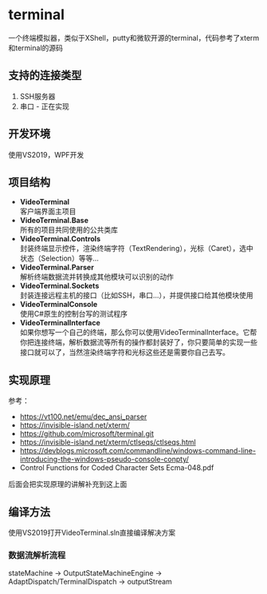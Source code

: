 
# terminal

一个终端模拟器，类似于XShell，putty和微软开源的terminal，代码参考了xterm和terminal的源码  


## 支持的连接类型
1. SSH服务器
2. 串口 - 正在实现

## 开发环境
使用VS2019，WPF开发

## 项目结构
- __VideoTerminal__  
客户端界面主项目
- __VideoTerminal.Base__  
所有的项目共同使用的公共类库
- __VideoTerminal.Controls__  
封装终端显示控件，渲染终端字符（TextRendering），光标（Caret），选中状态（Selection）等等...
- __VideoTerminal.Parser__  
解析终端数据流并转换成其他模块可以识别的动作 
- __VideoTerminal.Sockets__  
封装连接远程主机的接口（比如SSH，串口...），并提供接口给其他模块使用
- __VideoTerminalConsole__  
使用C#原生的控制台写的测试程序
- __VideoTerminalInterface__  
如果你想写一个自己的终端，那么你可以使用VideoTerminalInterface。它帮你把连接终端，解析数据流等所有的操作都封装好了，你只要简单的实现一些接口就可以了，当然渲染终端字符和光标这些还是需要你自己去写。


## 实现原理
参考：  
* https://vt100.net/emu/dec_ansi_parser
* https://invisible-island.net/xterm/
* https://github.com/microsoft/terminal.git
* https://invisible-island.net/xterm/ctlseqs/ctlseqs.html
* https://devblogs.microsoft.com/commandline/windows-command-line-introducing-the-windows-pseudo-console-conpty/
* Control Functions for Coded Character Sets Ecma-048.pdf

后面会把实现原理的讲解补充到这上面

## 编译方法
使用VS2019打开VideoTerminal.sln直接编译解决方案

### 数据流解析流程
stateMachine -> OutputStateMachineEngine -> AdaptDispatch/TerminalDispatch -> outputStream



